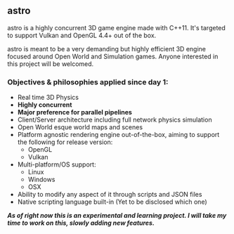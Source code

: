 astro
-----

astro is a highly concurrent 3D game engine made with C++11. It's targeted to support Vulkan and OpenGL 4.4+ out of the box. 

astro is meant to be a very demanding but highly efficient 3D engine focused around Open World and Simulation games. Anyone interested in this project will be welcomed.

### Objectives & philosophies applied since day 1:
- Real time 3D Physics
- **Highly concurrent**
- **Major preference for parallel pipelines**
- Client/Server architecture including full network physics simulation
- Open World esque world maps and scenes
- Platform agnostic rendering engine out-of-the-box, aiming to support the following for release version:
    - OpenGL
    - Vulkan
- Multi-platform/OS support:
    - Linux
    - Windows
    - OSX
- Ability to modify any aspect of it through scripts and JSON files
- Native scripting language built-in (Yet to be disclosed which one)


***As of right now this is an experimental and learning project. I will take my time to work on this, slowly adding new features.***


